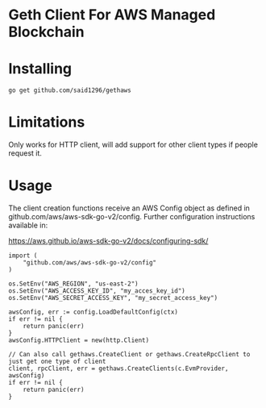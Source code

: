 # Geth Client For AWS Managed Blockchain

# Installing

```go get github.com/said1296/gethaws```

# Limitations

Only works for HTTP client, will add support for other client types if people request it.

# Usage

The client creation functions receive an AWS Config object as defined in github.com/aws/aws-sdk-go-v2/config. Further configuration instructions available in:

https://aws.github.io/aws-sdk-go-v2/docs/configuring-sdk/


```
import (
	"github.com/aws/aws-sdk-go-v2/config"
)

os.SetEnv("AWS_REGION", "us-east-2")
os.SetEnv("AWS_ACCESS_KEY_ID", "my_acces_key_id")
os.SetEnv("AWS_SECRET_ACCESS_KEY", "my_secret_access_key")

awsConfig, err := config.LoadDefaultConfig(ctx)
if err != nil {
    return panic(err)
}
awsConfig.HTTPClient = new(http.Client)

// Can also call gethaws.CreateClient or gethaws.CreateRpcClient to just get one type of client
client, rpcClient, err = gethaws.CreateClients(c.EvmProvider, awsConfig)
if err != nil {
    return panic(err)
}
```